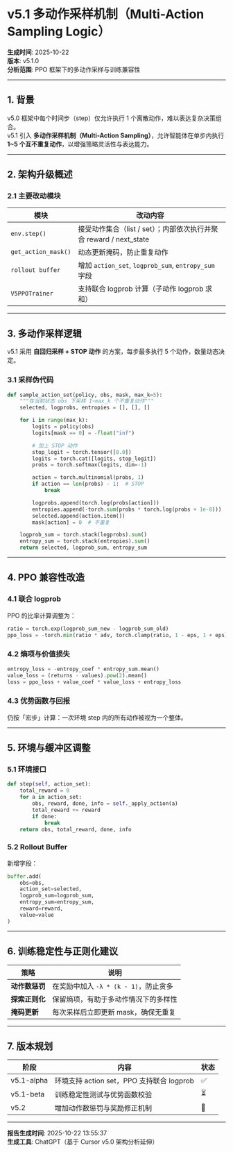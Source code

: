 # v5.1 多动作采样机制（Multi-Action Sampling Logic）

**生成时间**: 2025-10-22  
**版本**: v5.1.0  
**分析范围**: PPO 框架下的多动作采样与训练兼容性

---

## 1. 背景

v5.0 框架中每个时间步（step）仅允许执行 1 个离散动作，难以表达复杂决策组合。  
v5.1 引入 **多动作采样机制（Multi-Action Sampling）**，允许智能体在单步内执行 **1~5 个互不重复动作**，以增强策略灵活性与表达能力。

---

## 2. 架构升级概述

### 2.1 主要改动模块

| 模块 | 改动内容 |
|------|-----------|
| `env.step()` | 接受动作集合（list / set）；内部依次执行并聚合 reward / next_state |
| `get_action_mask()` | 动态更新掩码，防止重复动作 |
| `rollout buffer` | 增加 `action_set`, `logprob_sum`, `entropy_sum` 字段 |
| `V5PPOTrainer` | 支持联合 logprob 计算（子动作 logprob 求和） |

---

## 3. 多动作采样逻辑

v5.1 采用 **自回归采样 + STOP 动作** 的方案，每步最多执行 5 个动作，数量动态决定。

### 3.1 采样伪代码

```python
def sample_action_set(policy, obs, mask, max_k=5):
    """在当前状态 obs 下采样 1~max_k 个不重复动作"""
    selected, logprobs, entropies = [], [], []

    for i in range(max_k):
        logits = policy(obs)
        logits[mask == 0] = -float("inf")

        # 加上 STOP 动作
        stop_logit = torch.tensor([0.0])
        logits = torch.cat([logits, stop_logit])
        probs = torch.softmax(logits, dim=-1)

        action = torch.multinomial(probs, 1)
        if action == len(probs) - 1:  # STOP
            break

        logprobs.append(torch.log(probs[action]))
        entropies.append(-torch.sum(probs * torch.log(probs + 1e-8)))
        selected.append(action.item())
        mask[action] = 0  # 不重复

    logprob_sum = torch.stack(logprobs).sum()
    entropy_sum = torch.stack(entropies).sum()
    return selected, logprob_sum, entropy_sum
```

---

## 4. PPO 兼容性改造

### 4.1 联合 logprob

PPO 的比率计算调整为：

```python
ratio = torch.exp(logprob_sum_new - logprob_sum_old)
ppo_loss = -torch.min(ratio * adv, torch.clamp(ratio, 1 - eps, 1 + eps) * adv).mean()
```

### 4.2 熵项与价值损失

```python
entropy_loss = -entropy_coef * entropy_sum.mean()
value_loss = (returns - values).pow(2).mean()
loss = ppo_loss + value_coef * value_loss + entropy_loss
```

### 4.3 优势函数与回报

仍按「宏步」计算：一次环境 step 内的所有动作被视为一个整体。

---

## 5. 环境与缓冲区调整

### 5.1 环境接口

```python
def step(self, action_set):
    total_reward = 0
    for a in action_set:
        obs, reward, done, info = self._apply_action(a)
        total_reward += reward
        if done:
            break
    return obs, total_reward, done, info
```

### 5.2 Rollout Buffer

新增字段：

```python
buffer.add(
    obs=obs,
    action_set=selected,
    logprob_sum=logprob_sum,
    entropy_sum=entropy_sum,
    reward=reward,
    value=value
)
```

---

## 6. 训练稳定性与正则化建议

| 策略 | 说明 |
|------|------|
| **动作数惩罚** | 在奖励中加入 `-λ * (k - 1)`，防止贪多 |
| **探索正则化** | 保留熵项，有助于多动作情况下的多样性 |
| **掩码更新** | 每次采样后立即更新 mask，确保无重复 |

---

## 7. 版本规划

| 阶段 | 内容 | 状态 |
|------|------|------|
| v5.1-alpha | 环境支持 action set，PPO 支持联合 logprob | ✅ |
| v5.1-beta | 训练稳定性测试与优势函数校验 | ⏳ |
| v5.2 | 增加动作数惩罚与奖励修正机制 | 🧩 |

---

**报告生成时间**: 2025-10-22 13:55:37  
**生成工具**: ChatGPT（基于 Cursor v5.0 架构分析延伸）
